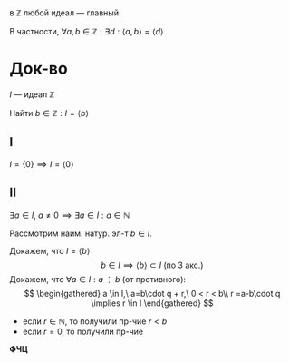 в $\mathbb{Z}$ любой идеал — главный.

В частности, $\forall a, b\in \mathbb{Z}: \exists d: \langle a, b \rangle=\langle d \rangle$

# Док-во

$I$ — идеал $\mathbb{Z}$ 

Найти $b\in \mathbb{Z}: I= \langle b \rangle$

## I
$I=\{ 0 \}\implies I=\langle 0 \rangle$

## II
$\exists a \in I,\ a\ne 0 \implies \exists a \in I: a\in \mathbb{N}$

Рассмотрим наим. натур. эл-т $b\in I$. 

Докажем, что $I=\langle b \rangle$
$$
b\in I \implies \langle b \rangle \subset I \text{ (по 3 акс.)} 
$$
Докажем, что $\forall a \in I: a\;\vdots\; b$ (от противного):
$$
\begin{gathered}
a \in I,\ a=b\cdot q + r,\ 0 < r < b\\
r =a-b\cdot q \implies r \in I
\end{gathered}
$$
* если $r \in \mathbb{N}$, то получили пр-чие $r<b$
* если $r=0$, то получили пр-чие

**ФЧЦ**